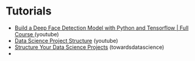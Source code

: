 # Tutorials
- [Build a Deep Face Detection Model with Python and Tensorflow | Full Course
](https://youtu.be/N_W4EYtsa10) (youtube)
- [Data Science Project Structure](https://youtu.be/lVvjy5P26cw) (youtube)
- [Structure Your Data Science Projects](https://towardsdatascience.com/structure-your-data-science-projects-6c6c8653c16a) (towardsdatascience)
- 